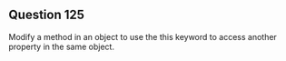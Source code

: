 ## Question 125
Modify a method in an object to use the this keyword to access another property in the same object.